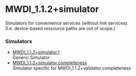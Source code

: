 # MWDI_1.1.2+simulator  
Simulators for convenience services (without link services).  
(I.e. device-based ressource paths are out of scope.)  

### Simulators  
- [MWDI_1.1.2+simulator.1](./MWDI_1.1.2+simulator.1.yaml)  
  Generic Simulator
- [MWDI_1.1.2+simulator.completeness](./MWDI_1.1.2+simulator.completeness.yaml)  
  Simulator specific for MWDI_1.1.2+validator.completeness  

